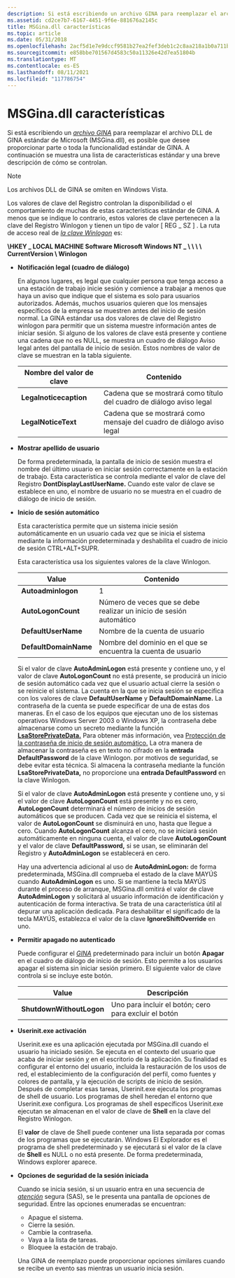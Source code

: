 ```yaml
---
description: Si está escribiendo un archivo GINA para reemplazar el archivo DLL de GINA estándar de Microsoft (MSGina.dll), es posible que desee proporcionar parte o toda la funcionalidad de GINA estándar.
ms.assetid: cd2ce7b7-6167-4451-9f6e-881676a2145c
title: MSGina.dll características
ms.topic: article
ms.date: 05/31/2018
ms.openlocfilehash: 2acf5d1e7e9dccf9581b27ea2fef3deb1c2c8aa218a1b0a711b7015134e1d2d1
ms.sourcegitcommit: e858bbe701567d4583c50a11326e42d7ea51804b
ms.translationtype: MT
ms.contentlocale: es-ES
ms.lasthandoff: 08/11/2021
ms.locfileid: "117786754"
---
```

# <a name="msginadll-features"></a>MSGina.dll características

Si está escribiendo un [*archivo GINA*](../secgloss/g-gly.md) para reemplazar el archivo DLL de GINA estándar de Microsoft (MSGina.dll), es posible que desee proporcionar parte o toda la funcionalidad estándar de GINA. A continuación se muestra una lista de características estándar y una breve descripción de cómo se controlan.

> [!Note]  
> Los archivos DLL de GINA se omiten en Windows Vista.

 

Los valores de clave del Registro controlan la disponibilidad o el comportamiento de muchas de estas características estándar de GINA. A menos que se indique lo contrario, estos valores de clave pertenecen a la clave del Registro Winlogon y tienen un tipo de valor \[ REG \_ SZ \] . La ruta de acceso real de [*la clave Winlogon*](../secgloss/w-gly.md) es:

**\\HKEY \_ LOCAL MACHINE Software Microsoft Windows NT \_ \\ \\ \\ \\ CurrentVersion \\ Winlogon**

-   **Notificación legal (cuadro de diálogo)**

    En algunos lugares, es legal que cualquier persona que tenga acceso a una estación de trabajo inicie sesión y comience a trabajar a menos que haya un aviso que indique que el sistema es solo para usuarios autorizados. Además, muchos usuarios quieren que los mensajes específicos de la empresa se muestren antes del inicio de sesión normal. La GINA estándar usa dos valores de clave del Registro winlogon para permitir que un sistema muestre información antes de iniciar sesión. Si alguno de los valores de clave está presente y contiene una cadena que no es NULL, se muestra un cuadro de diálogo Aviso legal antes del pantalla de inicio de sesión. Estos nombres de valor de clave se muestran en la tabla siguiente.

    

    | Nombre del valor de clave         | Contenido                                                            |
    |------------------------|---------------------------------------------------------------------|
    | **Legalnoticecaption** | Cadena que se mostrará como título del cuadro de diálogo aviso legal |
    | **LegalNoticeText**    | Cadena que se mostrará como mensaje del cuadro de diálogo aviso legal |

    

     

-   **Mostrar apellido de usuario**

    De forma predeterminada, la pantalla de inicio de sesión muestra el nombre del último usuario en iniciar sesión correctamente en la estación de trabajo. Esta característica se controla mediante el valor de clave del Registro **DontDisplayLastUserName.** Cuando este valor de clave se establece en uno, el nombre de usuario no se muestra en el cuadro de diálogo de inicio de sesión.

-   **Inicio de sesión automático**

    Esta característica permite que un sistema inicie sesión automáticamente en un usuario cada vez que se inicia el sistema mediante la información predeterminada y deshabilita el cuadro de inicio de sesión CTRL+ALT+SUPR.

    Esta característica usa los siguientes valores de la clave Winlogon.

    

    | Value                 | Contenido                                           |
    |-----------------------|----------------------------------------------------|
    | **Autoadminlogon**    | 1                                                  |
    | **AutoLogonCount**    | Número de veces que se debe realizar un inicio de sesión automático       |
    | **DefaultUserName**   | Nombre de la cuenta de usuario                       |
    | **DefaultDomainName** | Nombre del dominio en el que se encuentra la cuenta de usuario |

    

     

    Si el valor de clave **AutoAdminLogon** está presente y contiene uno, y el valor de clave **AutoLogonCount** no está presente, se producirá un inicio de sesión automático cada vez que el usuario actual cierre la sesión o se reinicie el sistema. La cuenta en la que se inicia sesión se especifica con los valores de clave **DefaultUserName** y **DefaultDomainName.** La contraseña de la cuenta se puede especificar de una de estas dos maneras. En el caso de los equipos que ejecutan uno de los sistemas operativos Windows Server 2003 o Windows XP, la contraseña debe almacenarse como un secreto mediante la función [**LsaStorePrivateData.**](/windows/win32/api/ntsecapi/nf-ntsecapi-lsastoreprivatedata) Para obtener más información, vea [Protección de la contraseña de inicio de sesión automático.](protecting-the-automatic-logon-password.md) La otra manera de almacenar la contraseña es en texto no cifrado en la **entrada DefaultPassword** de la clave Winlogon. por motivos de seguridad, se debe evitar esta técnica. Si almacena la contraseña mediante la función **LsaStorePrivateData,** no proporcione una **entrada DefaultPassword** en la clave Winlogon.

    Si el valor de clave **AutoAdminLogon** está presente y contiene uno, y si el valor de clave **AutoLogonCount** está presente y no es cero, **AutoLogonCount** determinará el número de inicios de sesión automáticos que se producen. Cada vez que se reinicia el sistema, el valor de **AutoLogonCount** se disminuirá en uno, hasta que llegue a cero. Cuando **AutoLogonCount** alcanza el cero, no se iniciará sesión automáticamente en ninguna cuenta, el valor de clave **AutoLogonCount** y el valor de clave **DefaultPassword,** si se usan, se eliminarán del Registro y **AutoAdminLogon** se establecerá en cero.

    Hay una advertencia adicional al uso de **AutoAdminLogon:** de forma predeterminada, MSGina.dll comprueba el estado de la clave MAYÚS cuando **AutoAdminLogon** es uno. Si se mantiene la tecla MAYÚS durante el proceso de arranque, MSGina.dll omitirá el valor de clave **AutoAdminLogon** y solicitará al usuario información de identificación y autenticación de forma interactiva. Se trata de una característica útil al depurar una aplicación dedicada. Para deshabilitar el significado de la tecla MAYÚS, establezca el valor de la clave **IgnoreShiftOverride** en uno.

-   **Permitir apagado no autenticado**

    Puede configurar el [*GINA*](../secgloss/g-gly.md) predeterminado para incluir un botón **Apagar** en el cuadro de diálogo de inicio de sesión. Esto permite a los usuarios apagar el sistema sin iniciar sesión primero. El siguiente valor de clave controla si se incluye este botón.

    

    | Value                    | Descripción                                           |
    |--------------------------|-------------------------------------------------------|
    | **ShutdownWithoutLogon** | Uno para incluir el botón; cero para excluir el botón |

    

     

-   **Userinit.exe activación**

    Userinit.exe es una aplicación ejecutada por MSGina.dll cuando el usuario ha iniciado sesión. Se ejecuta en el contexto del usuario que acaba de iniciar sesión [*y*](../secgloss/c-gly.md) en el escritorio de la aplicación. Su finalidad es configurar el entorno del usuario, incluida la restauración de los usos de red, el establecimiento de la configuración del perfil, como fuentes y colores de pantalla, y la ejecución de scripts de inicio de sesión. Después de completar esas tareas, Userinit.exe ejecuta los programas de shell de usuario. Los programas de shell heredan el entorno que Userinit.exe configura. Los programas de shell específicos Userinit.exe ejecutan se almacenan en el valor de clave de **Shell** en la clave del Registro Winlogon.

    El **valor** de clave de Shell puede contener una lista separada por comas de los programas que se ejecutarán. Windows El Explorador es el programa de shell predeterminado y se ejecutará si el valor de la clave de **Shell** es NULL o no está presente. De forma predeterminada, Windows explorer aparece.

-   **Opciones de seguridad de la sesión iniciada**

    Cuando se inicia sesión, si un usuario entra en una secuencia de [*atención*](../secgloss/s-gly.md) segura (SAS), se le presenta una pantalla de opciones de seguridad. Entre las opciones enumeradas se encuentran:

    -   Apague el sistema.
    -   Cierre la sesión.
    -   Cambie la contraseña.
    -   Vaya a la lista de tareas.
    -   Bloquee la estación de trabajo.

    Una GINA de reemplazo puede proporcionar opciones similares cuando se recibe un evento sas mientras un usuario inicia sesión.

 

 
